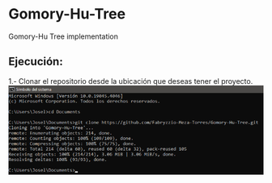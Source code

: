 # Gomory-Hu-Tree
Gomory-Hu Tree implementation
## Ejecución:
1.- Clonar el repositorio desde la ubicación que deseas tener el proyecto.
![](imagenes/paso1.png)

